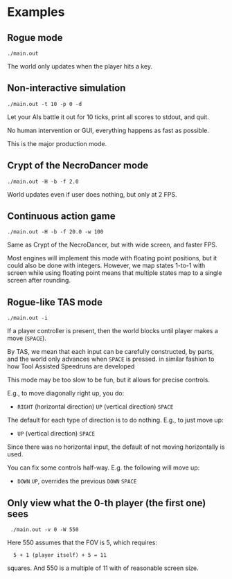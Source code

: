 # Examples

## Rogue mode

    ./main.out

The world only updates when the player hits a key.

## Non-interactive simulation

    ./main.out -t 10 -p 0 -d

Let your AIs battle it out for 10 ticks, print all scores to stdout, and quit.

No human intervention or GUI, everything happens as fast as possible.

This is the major production mode.

## Crypt of the NecroDancer mode

    ./main.out -H -b -f 2.0

World updates even if user does nothing, but only at 2 FPS.

## Continuous action game

    ./main.out -H -b -f 20.0 -w 100

Same as Crypt of the NecroDancer, but with wide screen, and faster FPS.

Most engines will implement this mode with floating point positions, but it
could also be done with integers. However, we map states 1-to-1 with screen
while using floating point means that multiple states map to a single screen
after rounding.

## Rogue-like TAS mode

    ./main.out -i

If a player controller is present, then the world blocks until player makes a
move (`SPACE`).

By TAS, we mean that each input can be carefully constructed, by parts, and the
world only advances when `SPACE` is pressed. in similar fashion to how Tool
Assisted Speedruns are developed

This mode may be too slow to be fun, but it allows for precise controls.

E.g., to move diagonally right up, you do:

- `RIGHT` (horizontal direction) `UP` (vertical direction) `SPACE`

The default for each type of direction is to do nothing. E.g., to just move up:

- `UP` (vertical direction) `SPACE`

Since there was no horizontal input, the default of not moving horizontally is
used.

You can fix some controls half-way. E.g. the following will move up:

- `DOWN` `UP`, overrides the previous `DOWN` `SPACE`

## Only view what the 0-th player (the first one) sees

     ./main.out -v 0 -W 550

Here 550 assumes that the FOV is 5, which requires:

      5 + 1 (player itself) + 5 = 11

squares. And 550 is a multiple of 11 with of reasonable screen size.
